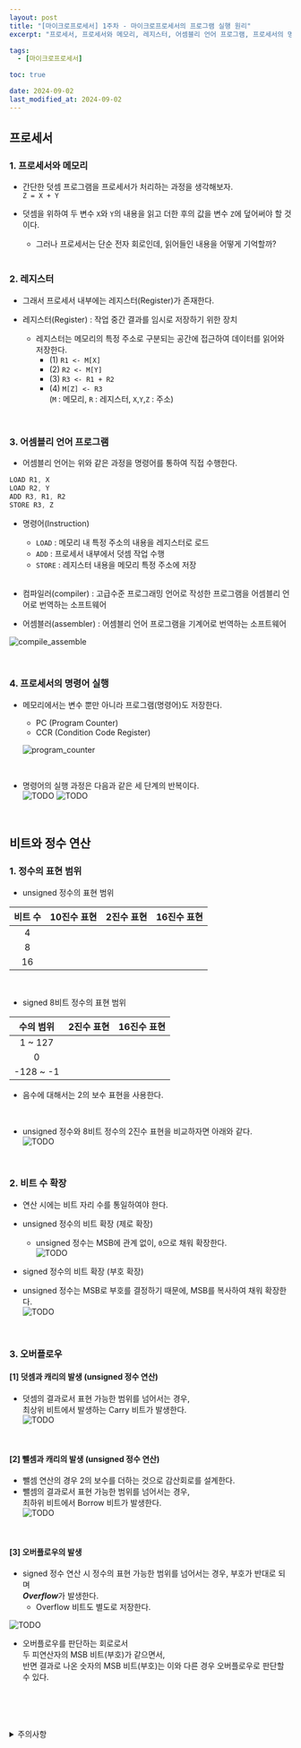 ```yaml
---
layout: post
title: "[마이크로프로세서] 1주차 - 마이크로프로세서의 프로그램 실행 원리"
excerpt: "프로세서, 프로세서와 메모리, 레지스터, 어셈블리 언어 프로그램, 프로세서의 명령어 실행"

tags:
  - [마이크로프로세서]

toc: true

date: 2024-09-02
last_modified_at: 2024-09-02
---
```

## 프로세서
### 1. 프로세서와 메모리
- 간단한 덧셈 프로그램을 프로세서가 처리하는 과정을 생각해보자.  
`Z = X + Y`

- 덧셈을 위하여 두 변수 `X`와 `Y`의 내용을 읽고 더한 후의 값을 변수 `Z`에 덮어써야 할 것이다.  

  - 그러나 프로세서는 단순 전자 회로인데, 읽어들인 내용을 어떻게 기억할까?  

  <br>

### 2. 레지스터
- 그래서 프로세서 내부에는 레지스터(Register)가 존재한다.  

- 레지스터(Register) : 작업 중간 결과를 임시로 저장하기 위한 장치

  - 레지스터는 메모리의 특정 주소로 구분되는 공간에 접근하여 데이터를 읽어와 저장한다.  
    - (1) `R1 <- M[X]`
    - (2) `R2 <- M[Y]`
    - (3) `R3 <- R1 + R2`
    - (4) `M[Z] <- R3`  
    (`M` : 메모리, `R` : 레지스터, `X`,`Y`,`Z` : 주소)

<br>

### 3. 어셈블리 언어 프로그램  
- 어셈블리 언어는 위와 같은 과정을 명령어를 통하여 직접 수행한다.  

```s
LOAD R1, X
LOAD R2, Y
ADD R3, R1, R2
STORE R3, Z
```

- 명령어(Instruction)
  - `LOAD` : 메모리 내 특정 주소의 내용을 레지스터로 로드
  - `ADD` : 프로세서 내부에서 덧셈 작업 수행
  - `STORE` : 레지스터 내용을 메모리 특정 주소에 저장  

  <br>

- 컴파일러(compiler) : 고급수준 프로그래밍 언어로 작성한 프로그램을 어셈블리 언어로 번역하는 소프트웨어
- 어셈블러(assembler) : 어셈블리 언어 프로그램을 기계어로 번역하는 소프트웨어  

![compile_assemble][def]  

<br>

### 4. 프로세서의 명령어 실행
- 메모리에서는 변수 뿐만 아니라 프로그램(명령어)도 저장한다.  
  - PC (Program Counter)
  - CCR (Condition Code Register)  

  ![program_counter][def2]  

  <br>

- 명령어의 실행 과정은 다음과 같은 세 단계의 반복이다.  
![TODO]()
![TODO]()
  
<br>

## 비트와 정수 연산
### 1. 정수의 표현 범위  
- unsigned 정수의 표현 범위

|비트 수|10진수 표현|2진수 표현|16진수 표현|
|:---:|:---:|:---:|:---:|
|4||||
|8||||
|16||||

<br>

- signed 8비트 정수의 표현 범위

|수의 범위|2진수 표현|16진수 표현|
|:---:|:---:|:---:|
|1 ~ 127|||
|0|||
|-128 ~ -1|||


- 음수에 대해서는 2의 보수 표현을 사용한다.  

<br>

- unsigned 정수와 8비트 정수의 2진수 표현을 비교하자면 아래와 같다.  
![TODO]()  

<br>

### 2. 비트 수 확장
- 연산 시에는 비트 자리 수를 통일하여야 한다.  

- unsigned 정수의 비트 확장 (제로 확장)

  - unsigned 정수는 MSB에 관계 없이, `0`으로 채워 확장한다.  
  ![TODO]()  

-  signed 정수의 비트 확장 (부호 확장)  
  
  - unsigned 정수는 MSB로 부호를 결정하기 때문에, MSB를 복사하여 채워 확장한다.  
  ![TODO]()  

  <br>

### 3. 오버플로우
#### [1] 덧셈과 캐리의 발생 (unsigned 정수 연산)
- 덧셈의 결과로서 표현 가능한 범위를 넘어서는 경우,  
최상위 비트에서 발생하는 Carry 비트가 발생한다.  
![TODO]()  

<br>

#### [2] 뺄셈과 캐리의 발생 (unsigned 정수 연산)
- 뺄셈 연산의 경우 2의 보수를 더하는 것으로 감산회로를 설계한다.  
- 뺄셈의 결과로서 표현 가능한 범위를 넘어서는 경우,  
최하위 비트에서 Borrow 비트가 발생한다.  
![TODO]()  

<br>

#### [3] 오버플로우의 발생
- signed 정수 연산 시 정수의 표현 가능한 범위를 넘어서는 경우, 부호가 반대로 되며  
***Overflow***가 발생한다.  
  - Overflow 비트도 별도로 저장한다.  

![TODO]()

- 오버플로우를 판단하는 회로로서  
두 피연산자의 MSB 비트(부호)가 같으면서,  
반면 결과로 나온 숫자의 MSB 비트(부호)는 이와 다른 경우 오버플로우로 판단할 수 있다.  

<br>
<br>
<br>
<br>
<details>
<summary>주의사항</summary>
<div markdown="1">  

이 포스팅은 강원대학교 김용석 교수님의 마이크로프로세서 수업을 들으며 내용을 정리 한 것입니다.  
수업 내용에 대한 저작권은 교수님께 있으니,  
다른 곳으로의 무분별한 내용 복사를 자제해 주세요.  

</div>
</details>

[def]: https://i.imgur.com/lU7Lmo0.png
[def2]: https://i.imgur.com/5QMxTkv.png